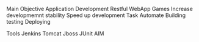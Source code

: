 Main Objective
	Application Development
		Restful WebApp
		Games
	Increase developmemnt stability
	Speed up development
Task
	Automate
		Building
		testing
		Deploying

Tools
	Jenkins
	Tomcat
	Jboss
	JUnit
	AIM
